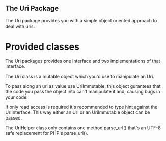 ## The Uri Package

The Uri package provides you with a simple object oriented approach to deal with uris.

# Provided classes

The Uri packages provides one Interface and two implementations of that interface.

The Uri class is a mutable object which you'd use to manipulate an Uri.

To pass along an uri as value use UriImmutable, this object gurantees that the code you pass the object into can't manipulate it and, causing bugs in your code.

If only read access is required it's recommended to type hint against the UriInterface. This way either an Uri or an UriImmutable object can be passed.

The UriHelper class only contains one method parse_url() that's an UTF-8 safe replacement for PHP's parse_url().
